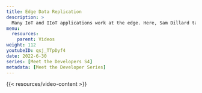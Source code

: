 ```yaml
---
title: Edge Data Replication
description: >
  Many IoT and IIoT applications work at the edge. Here, Sam Dillard talks about a feature for including edge data in cloud, how to structure hybrid edge-cloud systems using just InfluxDB, and the high level of data management across these configurations.
menu:
  resources:
    parent: Videos
weight: 112
youtubeID: qsj_TTpDyf4
date: 2022-6-30
series: [Meet the Developers S4]
metadata: [Meet the Developer Series]
---
```


{{< resources/video-content >}}
